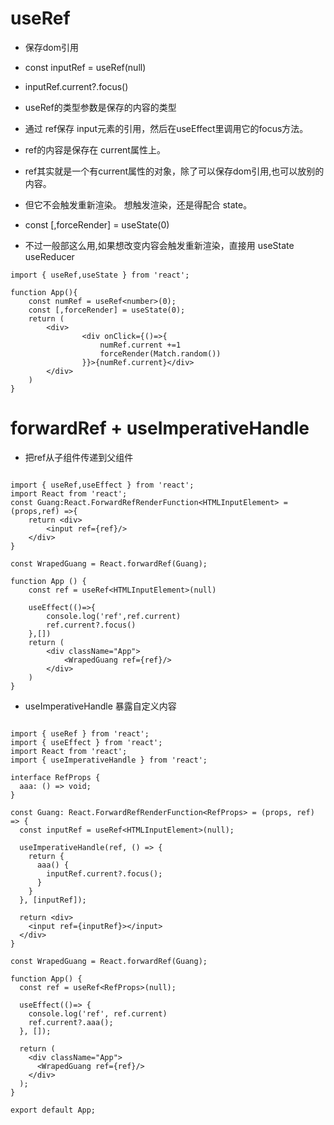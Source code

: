 # useRef
* 保存dom引用
* const inputRef = useRef<HTMLInputElement>(null)
* inputRef.current?.focus()
* useRef的类型参数是保存的内容的类型
* 通过 ref保存 input元素的引用，然后在useEffect里调用它的focus方法。
* ref的内容是保存在 current属性上。

* ref其实就是一个有current属性的对象，除了可以保存dom引用,也可以放别的内容。 
* 但它不会触发重新渲染。 想触发渲染，还是得配合 state。
* const [,forceRender] = useState(0)
* 不过一般部这么用,如果想改变内容会触发重新渲染，直接用 useState useReducer


```
import { useRef,useState } from 'react';

function App(){
    const numRef = useRef<number>(0);
    const [,forceRender] = useState(0);
    return (
        <div>
                <div onClick={()=>{
                    numRef.current +=1
                    forceRender(Match.random())
                }}>{numRef.current}</div>
        </div>
    )
}

```

# forwardRef + useImperativeHandle
* 把ref从子组件传递到父组件

```

import { useRef,useEffect } from 'react';
import React from 'react';
const Guang:React.ForwardRefRenderFunction<HTMLInputElement> = (props,ref) =>{
    return <div> 
        <input ref={ref}/>
    </div>
}

const WrapedGuang = React.forwardRef(Guang);

function App () {
    const ref = useRef<HTMLInputElement>(null)

    useEffect(()=>{
        console.log('ref',ref.current)
        ref.current?.focus()
    },[])
    return (
        <div className="App">
            <WrapedGuang ref={ref}/>
        </div>
    )
}

```
* useImperativeHandle  暴露自定义内容


```

import { useRef } from 'react';
import { useEffect } from 'react';
import React from 'react';
import { useImperativeHandle } from 'react';

interface RefProps {
  aaa: () => void;
}

const Guang: React.ForwardRefRenderFunction<RefProps> = (props, ref) => {
  const inputRef = useRef<HTMLInputElement>(null);

  useImperativeHandle(ref, () => {
    return {
      aaa() {
        inputRef.current?.focus();
      }
    }
  }, [inputRef]);

  return <div>
    <input ref={inputRef}></input>
  </div>
}

const WrapedGuang = React.forwardRef(Guang);

function App() {
  const ref = useRef<RefProps>(null);
 
  useEffect(()=> {
    console.log('ref', ref.current)
    ref.current?.aaa();
  }, []);

  return (
    <div className="App">
      <WrapedGuang ref={ref}/>
    </div>
  );
}

export default App;



```